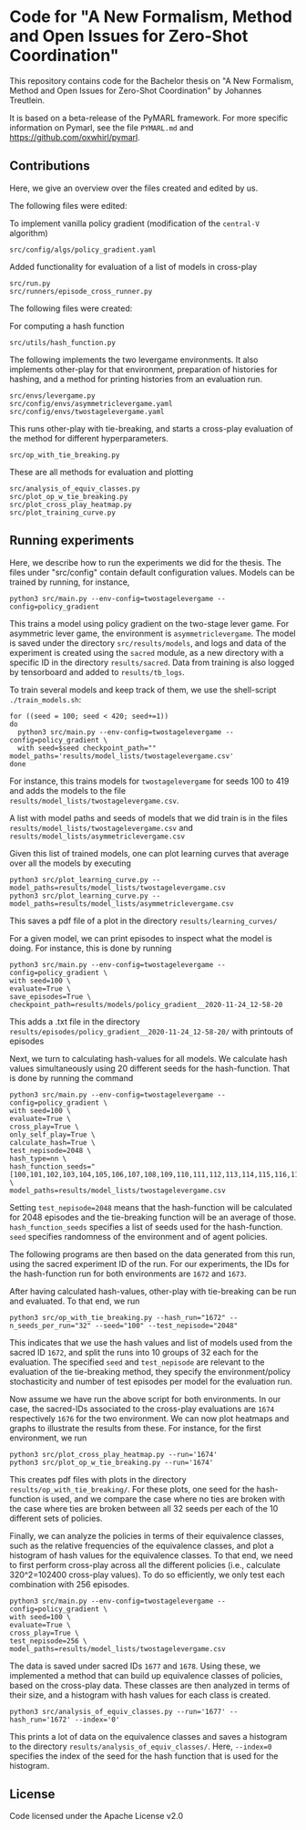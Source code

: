 # Code for "A New Formalism, Method and Open Issues for Zero-Shot Coordination"

This repository contains code for the Bachelor thesis on "A New Formalism, Method and Open Issues for Zero-Shot Coordination" by Johannes Treutlein.

It is based on a beta-release of the PyMARL framework. For more specific information on Pymarl, see the file `PYMARL.md` and https://github.com/oxwhirl/pymarl.


## Contributions

Here, we give an overview over the files created and edited by us.

The following files were edited:

To implement vanilla policy gradient (modification of the `central-V` algorithm)
```
src/config/algs/policy_gradient.yaml
```

Added functionality for evaluation of a list of models in cross-play
```
src/run.py
src/runners/episode_cross_runner.py
```

The following files were created:

For computing a hash function
```
src/utils/hash_function.py
```

The following implements the two levergame environments. It also implements other-play for that environment, preparation of histories for hashing, and 
a method for printing histories from an evaluation run.

```
src/envs/levergame.py
src/config/envs/asymmetriclevergame.yaml
src/config/envs/twostagelevergame.yaml
```

This runs other-play with tie-breaking, and starts a cross-play evaluation of the method for different hyperparameters.
```
src/op_with_tie_breaking.py
```

These are all methods for evaluation and plotting
```
src/analysis_of_equiv_classes.py
src/plot_op_w_tie_breaking.py
src/plot_cross_play_heatmap.py
src/plot_training_curve.py
```

## Running experiments

Here, we describe how to run the experiments we did for the thesis. The files under "src/config" contain default configuration values. Models can be trained by running, for instance,

```
python3 src/main.py --env-config=twostagelevergame --config=policy_gradient
```

This trains a model using policy gradient on the two-stage lever game.
For asymmetric lever game, the environment is `asymmetriclevergame`.
The model is saved under the directory `src/results/models`, and logs and data of the experiment is created using the
`sacred` module, as a new directory with a specific ID in the directory `results/sacred`. Data from training is also
logged by tensorboard and added to `results/tb_logs`.

To train several models and keep track of them, we use the shell-script `./train_models.sh`:

```
for ((seed = 100; seed < 420; seed+=1))
do
  python3 src/main.py --env-config=twostagelevergame --config=policy_gradient \
  with seed=$seed checkpoint_path="" model_paths='results/model_lists/twostagelevergame.csv'
done
```

For instance, this trains models for  `twostagelevergame` for seeds 100 to 419 and adds the models to the file
`results/model_lists/twostagelevergame.csv`.

A list with model paths and seeds of models that we did train is in the files `results/model_lists/twostagelevergame.csv` and `results/model_lists/asymmetriclevergame.csv`

Given this list of trained models, one can plot learning curves that average over all the models by executing

```
python3 src/plot_learning_curve.py --model_paths=results/model_lists/twostagelevergame.csv
python3 src/plot_learning_curve.py --model_paths=results/model_lists/asymmetriclevergame.csv
```

This saves a pdf file of a plot in the directory `results/learning_curves/`

For a given model, we can print episodes to inspect what the model is doing. For instance, this is done by running

```
python3 src/main.py --env-config=twostagelevergame --config=policy_gradient \
with seed=100 \
evaluate=True \
save_episodes=True \
checkpoint_path=results/models/policy_gradient__2020-11-24_12-58-20 
```

This adds a .txt file in the directory `results/episodes/policy_gradient__2020-11-24_12-58-20/` with printouts of episodes

Next, we turn to calculating hash-values for all models. We calculate hash values simultaneously using 20 different seeds
for the hash-function. That is done by running the command

```
python3 src/main.py --env-config=twostagelevergame --config=policy_gradient \
with seed=100 \
evaluate=True \
cross_play=True \
only_self_play=True \
calculate_hash=True \
test_nepisode=2048 \
hash_type=nn \
hash_function_seeds="[100,101,102,103,104,105,106,107,108,109,110,111,112,113,114,115,116,117,118,119]" \
model_paths=results/model_lists/twostagelevergame.csv
```

Setting `test_nepisode=2048` means that the hash-function will be calculated for 2048 episodes and the
tie-breaking function will be an average of those. `hash_function_seeds` specifies a list of seeds used for the hash-function.
`seed` specifies randomness of the environment and of agent policies.

The following programs are then based on the data generated from this run, using the sacred experiment ID of the run.
For our experiments, the IDs for the hash-function run for both environments are `1672` and `1673`.

After having calculated hash-values, other-play with tie-breaking can be run and evaluated. To that end, we run

```
python3 src/op_with_tie_breaking.py --hash_run="1672" --n_seeds_per_run="32" --seed="100" --test_nepisode="2048"
```

This indicates that we use the hash values and list of models used from the sacred ID `1672`, and split the runs into 10
groups of 32 each for the evaluation. The specified `seed` and `test_nepisode` are relevant to the evaluation of the
tie-breaking method, they specify the environment/policy stochasticity and number of test episodes per model for the
evaluation run.

Now assume we have run the above script for both environments. In our case, the sacred-IDs
associated to the cross-play evaluations
are `1674` respectively `1676` for the two environment. We can now plot heatmaps and graphs to
illustrate the results from these. For instance,
for the first environment, we run

```
python3 src/plot_cross_play_heatmap.py --run='1674' 
python3 src/plot_op_w_tie_breaking.py --run='1674' 
```

This creates pdf files with plots in the directory `results/op_with_tie_breaking/`. For these plots, one seed for the 
hash-function is used, and we compare the case where no ties are broken with the case where ties are broken between all 32 seeds
per each of the 10 different sets of policies.

Finally, we can analyze the policies in terms of their equivalence classes, such as the relative frequencies of the equivalence classes, and plot a
histogram of hash values for the equivalence classes. To that end, we need to first perform cross-play across
all the different policies (i.e., calculate 320^2=102400 cross-play values). To do so efficiently, we only test each
combination with 256 episodes.

```
python3 src/main.py --env-config=twostagelevergame --config=policy_gradient \
with seed=100 \
evaluate=True \
cross_play=True \
test_nepisode=256 \
model_paths=results/model_lists/twostagelevergame.csv
```

The data is saved under sacred IDs `1677` and `1678`. Using these, we implemented a method that can build up equivalence classes
of policies, based on the cross-play data. These classes are then analyzed in terms of their size, and a histogram with
hash values for each class is created.

```
python3 src/analysis_of_equiv_classes.py --run='1677' --hash_run='1672' --index='0'
```

This prints a lot of data on the equivalence classes and saves a histogram to the directory
`results/analysis_of_equiv_classes/`. Here, `--index=0` specifies the index of the seed for the hash function that is used for the
histogram.


## License

Code licensed under the Apache License v2.0
